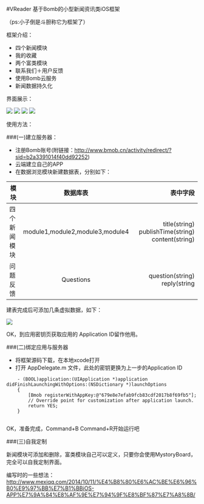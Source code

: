 #VReader 基于Bomb的小型新闻资讯类iOS框架

（ps:小子倒是斗胆称它为框架了）

框架介绍：
 
- 四个新闻模块
- 我的收藏
- 两个富类模块
- 联系我们＋用户反馈
- 使用Bomb云服务
- 新闻数据持久化

界面展示：

![](http://mexiqq.qiniudn.com/VReader-1.png)
![](http://mexiqq.qiniudn.com/VReader-3.png)
![](http://mexiqq.qiniudn.com/VReader-2.png)
![](http://mexiqq.qiniudn.com/VReader-4.png)

使用方法：

###(一)建立服务器：
- 注册Bomb账号(附链接：http://www.bmob.cn/activity/redirect/?sid=b2a3391014f40dd92252)
- 云端建立自己的APP
- 在数据浏览模块新建数据表，分别如下：

| 模块        | 数据库表           | 表中字段  |
| ------------- |:-------------:| -----:|
| 四个新闻模块    | module1,module2,module3,module4 | title(string) publishTime(string)  content(string) |
| 问题反馈      | Questions      |   question(string) reply(string |

建表完成后可添加几条虚拟数据，如下：

![](http://mexiqq.qiniudn.com/VReader%E5%B1%8F%E5%B9%95%E5%BF%AB%E7%85%A7%202014-10-14%20%E4%B8%8B%E5%8D%882.02.30.png)

OK，到应用密钥页获取应用的 Application ID留作他用。

###(二)绑定应用与服务器

- 将框架源码下载，在本地xcode打开
- 打开 AppDelegate.m 文件，此处的密钥更换为上一步的Application ID

```
	- (BOOL)application:(UIApplication *)application didFinishLaunchingWithOptions:(NSDictionary *)launchOptions
	{
	    [Bmob registerWithAppKey:@"679e8e7efab9fcb83cdf2017b8f69fb5"];
	    // Override point for customization after application launch.
	    return YES;
	}
	
```
OK，准备完成，Command+B Command+R开始运行吧

###(三)自我定制

新闻模块可添加和删除，富类模块自己可以定义，只要你会使用MystoryBoard，完全可以自我定制界面。

编写时的一些想法：
http://www.mexiqq.com/2014/10/11/%E4%B8%80%E6%AC%BE%E6%96%B0%E9%97%BB%E7%B1%BBiOS-APP%E7%9A%84%E8%AF%9E%E7%94%9F%E8%BF%87%E7%A8%8B/
